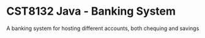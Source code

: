 # CST8132 Java - Banking System  
A banking system for hosting different accounts, both chequing and savings  
